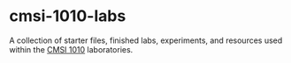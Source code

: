 # cmsi-1010-labs

A collection of starter files, finished labs, experiments, and resources used within the [CMSI 1010](https://cs.lmu.edu/~ray/classes/cpl) laboratories.
